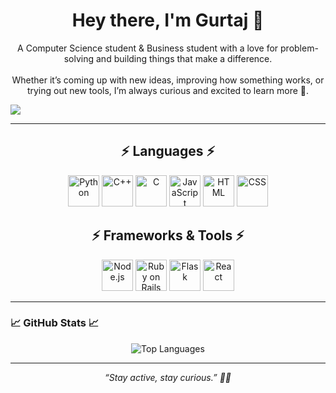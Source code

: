 <h1 align="center">Hey there, I'm Gurtaj 👋</h1>

<p align="center">
  A Computer Science student & Business student with a love for problem-solving and building things that make a difference.  
  <br><br>
  Whether it’s coming up with new ideas, improving how something works, or trying out new tools, I’m always curious and excited to learn more 🚀.
</p>
<a href="https://www.linkedin.com/in/gurtajrattan" target="_blank">
    <img src="https://img.shields.io/badge/LinkedIn-blue?style=for-the-badge&logo=linkedin&logoColor=white" />
</a>

---

<h2 align="center">⚡ Languages ⚡</h2>
<p align="center">
  <img src="https://cdn.jsdelivr.net/gh/devicons/devicon/icons/python/python-original.svg" alt="Python" width="50" height="50"/>
  <img src="https://cdn.jsdelivr.net/gh/devicons/devicon/icons/cplusplus/cplusplus-original.svg" alt="C++" width="50" height="50"/>
  <img src="https://cdn.jsdelivr.net/gh/devicons/devicon/icons/c/c-original.svg" alt="C" width="50" height="50"/>
  <img src="https://cdn.jsdelivr.net/gh/devicons/devicon/icons/javascript/javascript-original.svg" alt="JavaScript" width="50" height="50"/>
  <img src="https://cdn.jsdelivr.net/gh/devicons/devicon/icons/html5/html5-original.svg" alt="HTML" width="50" height="50"/>
  <img src="https://cdn.jsdelivr.net/gh/devicons/devicon/icons/css3/css3-original.svg" alt="CSS" width="50" height="50"/>
</p>

<h2 align="center">⚡ Frameworks & Tools ⚡</h2>
<p align="center">
  <img src="https://cdn.jsdelivr.net/gh/devicons/devicon/icons/nodejs/nodejs-original.svg" alt="Node.js" width="50" height="50"/>
  <img src="https://cdn.jsdelivr.net/gh/devicons/devicon/icons/rails/rails-original-wordmark.svg" alt="Ruby on Rails" width="50" height="50"/>
  <img src="https://cdn.jsdelivr.net/gh/devicons/devicon/icons/flask/flask-original.svg" alt="Flask" width="50" height="50"/>
  <img src="https://cdn.jsdelivr.net/gh/devicons/devicon/icons/react/react-original.svg" alt="React" width="50" height="50"/>
</p>


---

### 📈 GitHub Stats 📈

<p align="center">
  <img src="https://github-readme-stats.vercel.app/api/top-langs/?username=gurtajrattan&layout=compact&theme=radical" alt="Top Languages" />
</p>

---

</p>

<p align="center">
  <i>“Stay active, stay curious.” 🏀💡</i>
</p>

